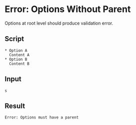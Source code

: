 # Error: Options Without Parent

Options at root level should produce validation error.

## Script
```cuentitos
* Option A
  Content A
* Option B
  Content B
```

## Input
```input
s
```

## Result
```result
Error: Options must have a parent
```
